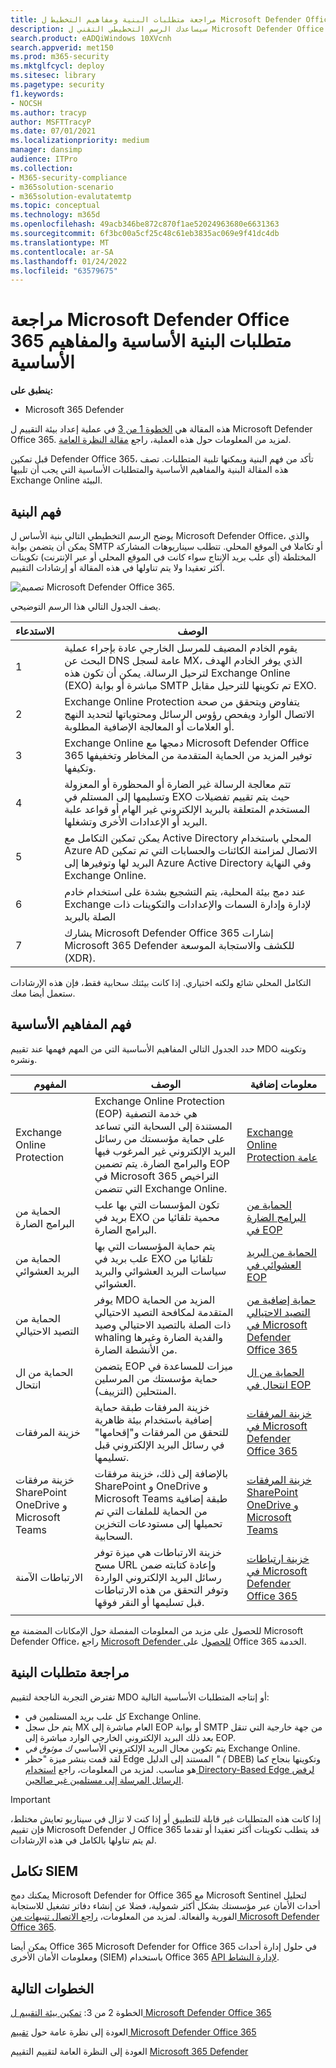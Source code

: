```yaml
---
title: مراجعة متطلبات البنية ومفاهيم التخطيط ل Microsoft Defender Office 365
description: سيساعدك الرسم التخطيطي التقني ل Microsoft Defender Office 365 Microsoft 365 Defender على فهم الهوية في Microsoft 365 قبل إنشاء المعمل التجريبي أو بيئة الإصدار التجريبي.
search.product: eADQiWindows 10XVcnh
search.appverid: met150
ms.prod: m365-security
ms.mktglfcycl: deploy
ms.sitesec: library
ms.pagetype: security
f1.keywords:
- NOCSH
ms.author: tracyp
author: MSFTTracyP
ms.date: 07/01/2021
ms.localizationpriority: medium
manager: dansimp
audience: ITPro
ms.collection:
- M365-security-compliance
- m365solution-scenario
- m365solution-evalutatemtp
ms.topic: conceptual
ms.technology: m365d
ms.openlocfilehash: 49acb346be872c870f1ae52024963680e6631363
ms.sourcegitcommit: 6f3bc00a5cf25c48c61eb3835ac069e9f41dc4db
ms.translationtype: MT
ms.contentlocale: ar-SA
ms.lasthandoff: 01/24/2022
ms.locfileid: "63579675"
---
```

# <a name="review-microsoft-defender-for-office-365-architecture-requirements-and-key-concepts"></a>مراجعة Microsoft Defender Office 365 متطلبات البنية الأساسية والمفاهيم الأساسية


**ينطبق على:**
- Microsoft 365 Defender

هذه المقالة هي [الخطوة 1 من 3](eval-defender-office-365-overview.md) في عملية إعداد بيئة التقييم ل Microsoft Defender Office 365. لمزيد من المعلومات حول هذه العملية، راجع [مقالة النظرة العامة](eval-defender-office-365-overview.md).

قبل تمكين Defender Office 365، تأكد من فهم البنية ويمكنها تلبية المتطلبات. تصف هذه المقالة البنية والمفاهيم الأساسية والمتطلبات الأساسية التي يجب أن تلبيها Exchange Online البيئة.

## <a name="understand-the-architecture"></a>فهم البنية

يوضح الرسم التخطيطي التالي بنية الأساس ل Microsoft Defender Office، والذي يمكن أن يتضمن بوابة SMTP أو تكاملا في الموقع المحلي. تتطلب سيناريوهات المشاركة المختلطة (أي علب بريد الإنتاج سواء كانت في الموقع المحلي أو عبر الإنترنت) تكوينات أكثر تعقيدا ولا يتم تناولها في هذه المقالة أو إرشادات التقييم.

![تصميم Microsoft Defender Office 365.](../../media/defender/m365-defender-office-architecture.png)

يصف الجدول التالي هذا الرسم التوضيحي.

|الاستدعاء  |الوصف  |
|---------|---------|
|1     | يقوم الخادم المضيف للمرسل الخارجي عادة بإجراء عملية البحث عن DNS عامة لسجل MX، الذي يوفر الخادم الهدف لترحيل الرسالة.  يمكن أن تكون هذه Exchange Online (EXO) مباشرة أو بوابة SMTP تم تكوينها للترحيل مقابل EXO.  |
|2     | Exchange Online Protection يتفاوض ويتحقق من صحة الاتصال الوارد ويفحص رؤوس الرسائل ومحتوياتها لتحديد النهج أو العلامات أو المعالجة الإضافية المطلوبة.  |
|3     | Exchange Online دمجها مع Microsoft Defender Office 365 توفير المزيد من الحماية المتقدمة من المخاطر وتخفيفها وتكيفها. |
|4     | تتم معالجة الرسالة غير الضارة أو المحظورة أو المعزولة وتسليمها إلى المستلم في EXO حيث يتم تقييم تفضيلات المستخدم المتعلقة بالبريد الإلكتروني غير الهام أو قواعد علبة البريد أو الإعدادات الأخرى وتشغلها. |
|5     | يمكن تمكين التكامل مع Active Directory المحلي باستخدام Azure AD الاتصال لمزامنة الكائنات والحسابات التي تم تمكين البريد لها وتوفيرها إلى Azure Active Directory وفي النهاية Exchange Online. |
|6     | عند دمج بيئة المحلية، يتم التشجيع بشدة على استخدام خادم Exchange لإدارة وإدارة السمات والإعدادات والتكوينات ذات الصلة بالبريد |
|7     | يشارك Microsoft Defender Office 365 إشارات Microsoft 365 Defender للكشف والاستجابة الموسعة (XDR).|

التكامل المحلي شائع ولكنه اختياري. إذا كانت بيئتك سحابية فقط، فإن هذه الإرشادات ستعمل أيضا معك.

## <a name="understand-key-concepts"></a>فهم المفاهيم الأساسية

حدد الجدول التالي المفاهيم الأساسية التي من المهم فهمها عند تقييم MDO وتكوينه ونشره.


|المفهوم  |الوصف |معلومات إضافية  |
|---------|---------|---------|
|Exchange Online Protection      |    Exchange Online Protection (EOP) هي خدمة التصفية المستندة إلى السحابة التي تساعد على حماية مؤسستك من رسائل البريد الإلكتروني غير المرغوب فيها والبرامج الضارة. يتم تضمين EOP في Microsoft 365 التراخيص التي تتضمن Exchange Online.     |   [Exchange Online Protection عامة](../office-365-security/exchange-online-protection-overview.md)      |
|الحماية من البرامج الضارة     |    تكون المؤسسات التي بها علب بريد في EXO محمية تلقائيا من البرامج الضارة.     |  [الحماية من البرامج الضارة في EOP](../office-365-security/anti-malware-protection.md)       |
|الحماية من البريد العشوائي     |   يتم حماية المؤسسات التي بها علب بريد في EXO تلقائيا من سياسات البريد العشوائي والبريد العشوائي.      |  [الحماية من البريد العشوائي في EOP](../office-365-security/anti-spam-protection.md)       |
|الحماية من التصيد الاحتيالي |  يوفر MDO المزيد من الحماية المتقدمة لمكافحة التصيد الاحتيالي ذات الصلة بالتصيد الاحتيالي وصيد whaling والفدية الضارة وغيرها من الأنشطة الضارة.   | [حماية إضافية من التصيد الاحتيالي في Microsoft Defender Office 365](../office-365-security/anti-phishing-protection.md)   |
|الحماية من ال انتحال     |   يتضمن EOP ميزات للمساعدة في حماية مؤسستك من المرسلين المنتحلين (التزييف).      |   [الحماية من ال انتحال في EOP](../office-365-security/anti-spoofing-protection.md)      |
|خزينة المرفقات     |   خزينة المرفقات طبقة حماية إضافية باستخدام بيئة ظاهرية للتحقق من المرفقات و"إقحامها" في رسائل البريد الإلكتروني قبل تسليمها.      |   [خزينة المرفقات في Microsoft Defender Office 365](../office-365-security/safe-attachments.md)      |
|خزينة مرفقات SharePoint OneDrive و Microsoft Teams     |    بالإضافة إلى ذلك، خزينة مرفقات SharePoint و OneDrive و Microsoft Teams طبقة إضافية من الحماية للملفات التي تم تحميلها إلى مستودعات التخزين السحابية.     |  [خزينة المرفقات SharePoint OneDrive و Microsoft Teams](../office-365-security/mdo-for-spo-odb-and-teams.md)       |
|الارتباطات الآمنة     | خزينة الارتباطات هي ميزة توفر مسح URL وإعادة كتابته ضمن رسائل البريد الإلكتروني الواردة وتوفر التحقق من هذه الارتباطات قبل تسليمها أو النقر فوقها.        |   [خزينة ارتباطات في Microsoft Defender Office 365](../office-365-security/safe-links.md)      |
|    |         |         |

للحصول على مزيد من المعلومات المفصلة حول الإمكانات المضمنة مع Microsoft Defender Office، راجع [Microsoft Defender للحصول](/office365/servicedescriptions/office-365-advanced-threat-protection-service-description) على Office 365 الخدمة.

## <a name="review-architecture-requirements"></a>مراجعة متطلبات البنية
تفترض التجربة الناجحة لتقييم MDO أو إنتاجه المتطلبات الأساسية التالية:
- كل علب بريد المستلمين في Exchange Online.
- يتم حل سجل MX العام مباشرة إلى EOP أو بوابة SMTP من جهة خارجية التي تنقل بعد ذلك البريد الإلكتروني الخارجي الوارد مباشرة إلى EOP.
- يتم تكوين مجال البريد الإلكتروني الأساسي *ك موثوق في* Exchange Online.
- لقد قمت بنشر ميزة "حظر Edge المستند إلى الدليل *" (* DBEB) وتكوينها بنجاح كما هو مناسب. لمزيد من المعلومات، راجع [استخدام Directory-Based Edge لرفض الرسائل المرسلة إلى مستلمين غير صالحين](/exchange/mail-flow-best-practices/use-directory-based-edge-blocking).

> [!IMPORTANT]
> إذا كانت هذه المتطلبات غير قابلة للتطبيق أو إذا كنت لا تزال في سيناريو تعايش مختلط، فإن تقييم Microsoft Defender ل Office 365 قد يتطلب تكوينات أكثر تعقيدا أو تقدما لم يتم تناولها بالكامل في هذه الإرشادات.

## <a name="siem-integration"></a>تكامل SIEM

يمكنك دمج Microsoft Defender for Office 365 مع Microsoft Sentinel لتحليل أحداث الأمان عبر مؤسستك بشكل أكثر شمولية، فضلا عن إنشاء دفاتر تشغيل للاستجابة الفورية والفعالة. لمزيد من المعلومات، [راجع الاتصال تنبيهات من Microsoft Defender Office 365](/azure/sentinel/connect-office-365-advanced-threat-protection).

يمكن أيضا Office 365 Microsoft Defender for Office 365 في حلول إدارة أحداث ومعلومات الأمان الأخرى (SIEM) باستخدام Office 365 [API لإدارة النشاط](/office/office-365-management-api/office-365-management-activity-api-reference).

## <a name="next-steps"></a>الخطوات التالية

الخطوة 2 من 3: [تمكين بيئة التقييم ل Microsoft Defender Office 365](eval-defender-office-365-enable-eval.md)

العودة إلى نظرة عامة حول [تقييم Microsoft Defender Office 365](eval-defender-office-365-overview.md)

العودة إلى النظرة العامة لتقييم التقييم [Microsoft 365 Defender](eval-overview.md) 
